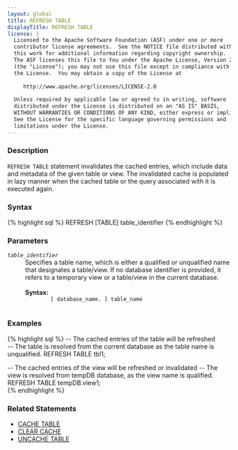 ```yaml
---
layout: global
title: REFRESH TABLE
displayTitle: REFRESH TABLE
license: |
  Licensed to the Apache Software Foundation (ASF) under one or more
  contributor license agreements.  See the NOTICE file distributed with
  this work for additional information regarding copyright ownership.
  The ASF licenses this file to You under the Apache License, Version 2.0
  (the "License"); you may not use this file except in compliance with
  the License.  You may obtain a copy of the License at
 
     http://www.apache.org/licenses/LICENSE-2.0
 
  Unless required by applicable law or agreed to in writing, software
  distributed under the License is distributed on an "AS IS" BASIS,
  WITHOUT WARRANTIES OR CONDITIONS OF ANY KIND, either express or implied.
  See the License for the specific language governing permissions and
  limitations under the License.
---
```


### Description
`REFRESH TABLE` statement invalidates the cached entries, which include data
and metadata of the given table or view. The invalidated cache is populated in
lazy manner when the cached table or the query associated with it is executed again.

### Syntax
{% highlight sql %}
REFRESH [TABLE] table_identifier
{% endhighlight %}

### Parameters
<dl>
  <dt><code><em>table_identifier</em></code></dt>
  <dd>
    Specifies a table name, which is either a qualified or unqualified name that designates a table/view. If no database identifier is provided, it refers to a temporary view or a table/view in the current database.<br><br>
    <b>Syntax:</b>
      <code>
        [ database_name. ] table_name
      </code>
  </dd>
</dl>

### Examples
{% highlight sql %}
-- The cached entries of the table will be refreshed  
-- The table is resolved from the current database as the table name is unqualified.
REFRESH TABLE tbl1;

-- The cached entries of the view will be refreshed or invalidated
-- The view is resolved from tempDB database, as the view name is qualified.
REFRESH TABLE tempDB.view1;   
{% endhighlight %}

### Related Statements
- [CACHE TABLE](sql-ref-syntax-aux-cache-cache-table.html)
- [CLEAR CACHE](sql-ref-syntax-aux-cache-clear-cache.html)
- [UNCACHE TABLE](sql-ref-syntax-aux-cache-uncache-table.html)